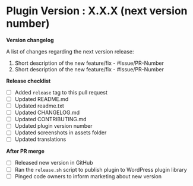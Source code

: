 # Plugin Version : X.X.X (next version number)

**Version changelog**

A list of changes regarding the next version release:

1. Short description of the new feature/fix - #Issue/PR-Number
2. Short description of the new feature/fix - #Issue/PR-Number

**Release checklist**

- [ ] Added `release` tag to this pull request
- [ ] Updated README.md
- [ ] Updated readme.txt
- [ ] Updated CHANGELOG.md
- [ ] Updated CONTRIBUTING.md
- [ ] Updated plugin version number
- [ ] Updated screenshots in assets folder
- [ ] Updated translations

**After PR merge**

- [ ] Released new version in GitHub
- [ ] Ran the `release.sh` script to publish plugin to WordPress plugin library
- [ ] Pinged code owners to inform marketing about new version

